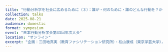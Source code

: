 ```yaml
---
title: "行動分析学を社会に広めるために（３）：誰が・何のために・誰のどんな行動を？から考える"
collection: talks
date: 2025-08-21
audience: domestic
format: symposium
event: "日本行動分析学会第43回年次大会"
location: "オンライン"
excerpt: "企画：三田地真実（教育ファシリテーション研究所）・松山康成（東京学芸大学），指定討論者としての登壇."
---
```

